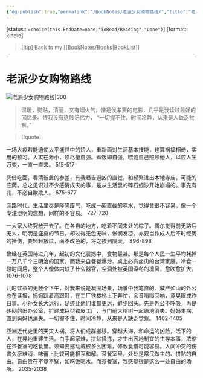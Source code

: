 ```yaml
---
{"dg-publish":true,"permalink":"/BookNotes/老派少女购物路线/","title":"老派少女购物路线","noteIcon":""}
---
```


[status:: `=choice(this.EndDate=none,"ToRead/Reading","Done")`]
[format:: kindle]

>[!tip] Back to my [[BookNotes/Books\|BookList]]

---
# 老派少女购物路线

![老派少女购物路线|300](https://img2.doubanio.com/view/subject/l/public/s34408242.jpg)


> 温暖，熨贴，清丽，又有烟火气，像是侯孝贤的电影，几乎是我读过最好的回忆录。恨我没有这般记忆力， “一切握不住，时间冷静，从来是人缺乏觉察。”

>[!quote]


一场大疫若能迫使太平盛世中的娇人，重新面对生活基本技能，也算祸福相倚，实用的预习。人实在渺小，须尽量自强。煮饭即自强，喂饱自己照顾他人，以应人生万变，一直一直来。
 515-517   
 
凭借吃面，看清彼此的参差，有我趋吉避凶的直觉，和频繁进出本地寺庙，可能的庇荫。总之见识过不少感情成灾的事，是从生活里的碎石细沙开始崩塌的。事先有兆，不必自欺欺人。
 675-677   
 
网路时代，生活里尽是隆隆废气，吃成一碗直截的凉水，觉得竟很不容易。像一个专注澄明的念想，同样的不容易。
 727-728   
 
一大家人终究散开去了。在各自的地方，吃着不同来处的粽子。偶尔觉得前无路后无人，明明是盛夏的节日，却过得无色无味，怅惘发凉。亦要当作成人后不时经历的挫伤，要轻轻放过，面不改色的，将之挨到隔天。
 896-898   
 
曾经在英国待过几年，起初的文化震撼中，食物最甚。那是每个人民一生平均耗掉一万八千个三明治的国家，而我来自餐餐爆炒、桌上必有卤肉的台湾家庭。冷食一段时间后，整个人像体内缺了什么器官，空洞处被英国深冬的凛风，愈吹愈扩大。
 1076-1078   
 
儿时饮茶的无数个下午，对我来说是凝固场景，场景中我笔直的、威严如山的外公总在读报，妈妈踩着高跟鞋，在工厂铁楼梯上下奔忙，余音嗡嗡回响，竟晃眼成昨日事。小孙女长大远行，足迹比他们谁都更远，鲜少回头。先是外公不呼吸，再是砖砌的旧办公室，扩建成巨型铁皮工厂，与门前大榕树一起原地消失。妈妈生病，直到妈妈也消失。一切握不住，时间冷静，从来是人缺乏觉察。
 1402-1405   

 
亚洲近代史里的天灾人祸，将人们成群搬移。穿越大海，和命运的凶险，活下的人，在异地重建生活。白手起家难，拼贴择拣，才生出因地制宜的生存本事，浓缩在茶餐室的吃食里。须知要撼动威权多么困难，修改食谱可能容易。人间冲突的伤害久瘀难消，味蕾上比较可能相互和解。茶餐室里，处处是常民做主的、拼贴的自由。自由贵在不觉不察，如吃饭喝水。而茶餐室，我感觉很是这么一处自由的场所。
 2035-2038   
